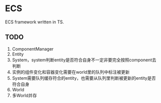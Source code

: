 # ECS

ECS framework written in TS.

## TODO
1. ComponentManager
2. Entity
3. System，system判断entity是否符合自身不一定非要完全按照component去判断
4. 实例的组件变化和容器变化需要在world里的队列中标注被更新
5. System需要队列缓存符合的entity，也需要从队列里判断被更新的entity是否符合自身
6. World
7. 多World并存